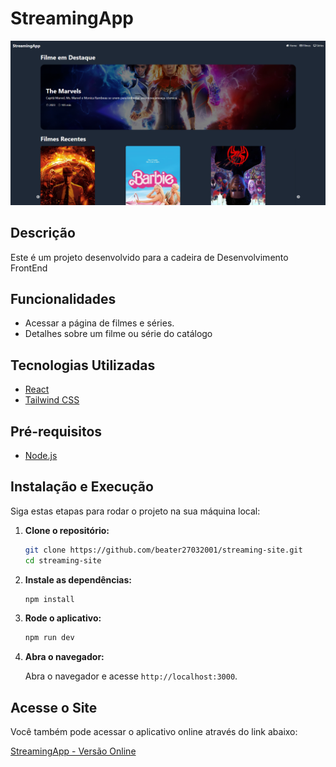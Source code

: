 # StreamingApp

![StreamingApp](tela.png)

## Descrição

Este é um projeto desenvolvido para a cadeira de Desenvolvimento FrontEnd

## Funcionalidades

- Acessar a página de filmes e séries.
- Detalhes sobre um filme ou série do catálogo

## Tecnologias Utilizadas

- [React](https://reactjs.org/)
- [Tailwind CSS](https://tailwindcss.com)

## Pré-requisitos

- [Node.js](https://nodejs.org/)

## Instalação e Execução

Siga estas etapas para rodar o projeto na sua máquina local:

1. **Clone o repositório:**

   ```bash
   git clone https://github.com/beater27032001/streaming-site.git
   cd streaming-site

   ```

2. **Instale as dependências:**

   ```bash
   npm install
   ```

3. **Rode o aplicativo:**

   ```bash
   npm run dev
   ```

4. **Abra o navegador:**

   Abra o navegador e acesse `http://localhost:3000`.

## Acesse o Site

Você também pode acessar o aplicativo online através do link abaixo:

[StreamingApp - Versão Online](https://streaming-site-8h0vpsm0a-jos-carlos-paiva-santos-projects.vercel.app)